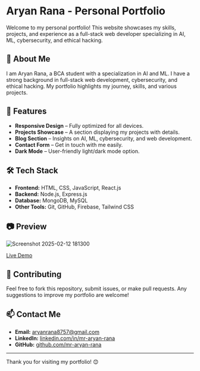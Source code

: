 # Aryan Rana - Personal Portfolio

Welcome to my personal portfolio! This website showcases my skills, projects, and experience as a full-stack web developer specializing in AI, ML, cybersecurity, and ethical hacking.

## 🚀 About Me
I am Aryan Rana, a BCA student with a specialization in AI and ML. I have a strong background in full-stack web development, cybersecurity, and ethical hacking. My portfolio highlights my journey, skills, and various projects.

## 🌟 Features
- **Responsive Design** – Fully optimized for all devices.
- **Projects Showcase** – A section displaying my projects with details.
- **Blog Section** – Insights on AI, ML, cybersecurity, and web development.
- **Contact Form** – Get in touch with me easily.
- **Dark Mode** – User-friendly light/dark mode option.

## 🛠️ Tech Stack
- **Frontend:** HTML, CSS, JavaScript, React.js
- **Backend:** Node.js, Express.js
- **Database:** MongoDB, MySQL
- **Other Tools:** Git, GitHub, Firebase, Tailwind CSS

## 📷 Preview
![Screenshot 2025-02-12 181300](https://github.com/user-attachments/assets/ac0aedbe-b114-4b45-9219-ab9a5ef9c8cf)

[Live Demo](https://mr-aryan-rana-portfolio.netlify.app/)

## 🤝 Contributing
Feel free to fork this repository, submit issues, or make pull requests. Any suggestions to improve my portfolio are welcome!

## 📫 Contact Me
- **Email:** aryanrana8757@gmail.com
- **LinkedIn:** [linkedin.com/in/mr-aryan-rana](https://www.linkedin.com/in/mr-aryan-rana)
- **GitHub:** [github.com/mr-aryan-rana](https://github.com/mr-aryan-rana)

---
Thank you for visiting my portfolio! 😊

